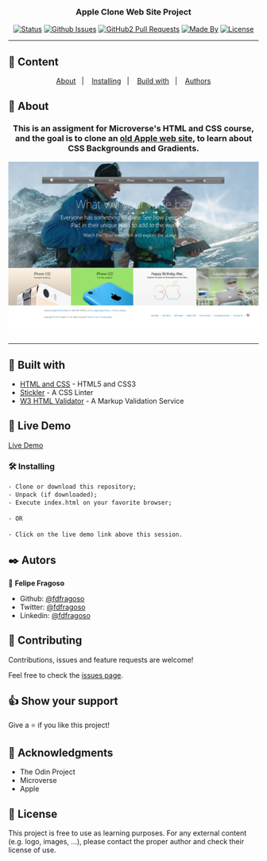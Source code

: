 <h3 align="center">Apple Clone Web Site Project</h3>

<div align="center">

[![Status](https://img.shields.io/badge/status-active-success.svg)]()
[![Github Issues](https://img.shields.io/badge/GitHub-Issues-orange)](https://github.com/fdfragoso/apple-site-clone/issues)
[![GitHub2 Pull Requests](https://img.shields.io/badge/GitHub-Pull%20Requests-blue)](https://github.com/fdfragoso/apple-site-clone/pulls)
[![Made By](https://img.shields.io/badge/Made%20By-Felipe%20Fragoso-brightgreen)](https://github.com/fdfragoso)
[![License](https://img.shields.io/badge/license-MIT-blue.svg)](/LICENSE)

</div>

---

## 📝 Content
<p align="center">
<a href="#about">About</a>&nbsp;&nbsp;&nbsp;|&nbsp;&nbsp;&nbsp;
<a href="#installing">Installing</a>&nbsp;&nbsp;&nbsp;|&nbsp;&nbsp;&nbsp;
<a href="#built_using">Build with</a>&nbsp;&nbsp;&nbsp;|&nbsp;&nbsp;&nbsp;
<a href="#authors">Authors</a>
</p>


## 🧐 About <a name = "about"></a>
<h3 align="center"> This is an assigment for Microverse's HTML and CSS course, and the goal is to clone an <a href="http://archive.md/UW4oR">old Apple web site</a>, to learn about CSS Backgrounds and Gradients.</h3>
<p align="center">
  <a href="" rel="noopener">
 <img src="./images/screenShot.png" alt="Project Screenshot"></a>
</p>

---

## 🔧 Built with<a name = "built_using"></a>

- [HTML and CSS](https://www.w3schools.com/) - HTML5 and CSS3
- [Stickler](https://stickler-ci.com) - A CSS Linter 
- [W3 HTML Validator](https://validator.w3.org/) - A Markup Validation Service

## 🔴 Live Demo

[Live Demo](https://raw.githack.com/fdfragoso/apple-site-clone/features/index.html)

### 🛠 Installing <a name = "installing"></a>

```
- Clone or download this repository;
- Unpack (if downloaded);
- Execute index.html on your favorite browser;

- OR

- Click on the live demo link above this session.

```
## ✒️ Autors <a name = "authors"></a>

👤 **Felipe Fragoso**

- Github: [@fdfragoso](https://github.com/fdfragoso)
- Twitter: [@fdfragoso](https://twitter.com/fdfragoso)
- Linkedin: [@fdfragoso](https://www.linkedin.com/in/fdfragoso/)

## 🤝 Contributing

Contributions, issues and feature requests are welcome!

Feel free to check the [issues page](https://github.com/Kevinalvesdev/design-teardown-project/issues).

## 👍 Show your support

Give a ⭐️ if you like this project!

## 👊 Acknowledgments

- The Odin Project
- Microverse
- Apple

## 📝 License

This project is free to use as learning purposes. For any external content (e.g. logo, images, ...), please contact the proper author and check their license of use.